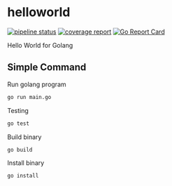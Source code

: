 # helloworld

[![pipeline status](https://gitlab.com/aleksander_susin/golang-helloworld/badges/master/pipeline.svg)](https://gitlab.com/aleksander_susin/golang-helloworld/-/commits/master) [![coverage report](https://gitlab.com/aleksander_susin/golang-helloworld/badges/devops/master/coverage.svg)](https://gitlab.com/aleksander_susin/golang-helloworld/-/commits/master) [![Go Report Card](https://goreportcard.com/badge/gitlab.com/aleksander_susin/golang-helloworld)](https://goreportcard.com/report/gitlab.com/aleksander_susin/golang-helloworld)


Hello World for Golang

## Simple Command

Run golang program

```bash
go run main.go
```

Testing

```bash
go test
```

Build binary

```bash
go build
```

Install binary

```bash
go install
```
